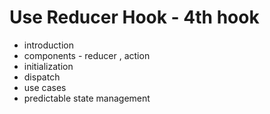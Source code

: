 # Use Reducer Hook - 4th hook

- introduction
- components - reducer , action
- initialization
- dispatch
- use cases
- predictable state management